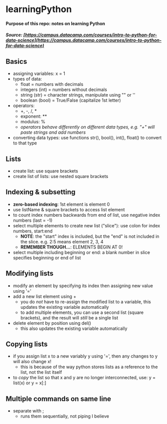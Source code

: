 # learningPython
#### Purpose of this repo: notes on learning Python
##### Source: [https://campus.datacamp.com/courses/intro-to-python-for-data-science](https://campus.datacamp.com/courses/intro-to-python-for-data-science)

## Basics
* assigning variables: x = 1
* types of data:
  - float = numbers with decimals
  - integers (int) = numbers without decimals
  - string (str) = character strings, manipulate using "" or ''
  - boolean (bool) = True/False (capitalize 1st letter)
* operators:
  - +, -, /, *
  - exponent: **
  - modulus: %
  - _operators behave differently on different data types, e.g. "+" will paste strings and add numbers_
* converting data types: use functions str(), bool(), int(), float() to convert to that type

## Lists
* create list: use square brackets
* create list of lists: use nested square brackets

## Indexing & subsetting
* __zero-based indexing__: 1st element is element 0
* use listName & square brackets to access list element
* to count index numbers backwards from end of list, use negative index numbers (last = -1)
* select multiple elements to create new list ("slice"): use colon for index numbers, start:end
  - __NOTE__: the "start" index is included, but the "end" is not included in the slice. e.g. 2:5 means element 2, 3, 4
  - __REMEMBER THOUGH...__: ELEMENTS BEGIN AT 0!
* select multiple including beginning or end: a blank number in slice specifies beginning or end of list

## Modifying lists
* modify an element by specifying its index then assigning new value using '='
* add a new list element using +
  - you do _not_ have to re-assign the modified list to a variable, this updates the existing variable automatically
  - to add multiple elements, you can use a second list (square brackets), and the result will _still_ be a single list
* delete element by position using del()
  - this also updates the existing variable automatically
  
## Copying lists
* if you assign list x to a new variably y using '=', then any changes to y will also change x! 
  - this is because of the way python stores lists as a reference to the list, not the list itself
* to _copy_ the list so that x and y are no longer interconnected, use: y = list(x) or y = x\[:]

## Multiple commands on same line
* separate with ;
  - runs them sequentially, not piping I believe
